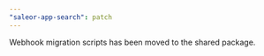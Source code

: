 ```yaml
---
"saleor-app-search": patch
---
```


Webhook migration scripts has been moved to the shared package.
